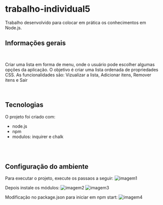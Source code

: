 # trabalho-individual5
Trabalho desenvolvido para colocar em prática os conhecimentos em Node.js.
<br>
<h2>Informações gerais</h2>
<br>

<p>Criar uma lista em forma de menu, onde o usuário pode escolher algumas opções da aplicação. O objetivo é criar uma lista ordenada de propriedades CSS. As funcionalidades são: Vizualizar a lista, Adicionar itens, Remover itens e Sair </p>

<br>

## Tecnologias

O projeto foi criado com:

* node.js
* npm 
* modulos: inquirer e chalk


<br><br>
	
## Configuração do ambiente

Para executar o projeto, execute os passaos a seguir:
![imagem1](https://user-images.githubusercontent.com/88403395/215628177-52c1f151-6d28-461e-9f26-fe29fcd5d12d.png)

Depois instale os módulos:
![imagem2](https://user-images.githubusercontent.com/88403395/215628274-754dcd82-5adb-4e3b-a001-151aef4afc89.png)
![imagem3](https://user-images.githubusercontent.com/88403395/215628299-04ee5584-7f15-4c6f-9302-89782ebd7f25.png)

Modificação no package.json para iniciar em npm start:
![imagem4](https://user-images.githubusercontent.com/88403395/215628392-10f95370-0f1c-4ac0-ac7c-73550639853d.png)
